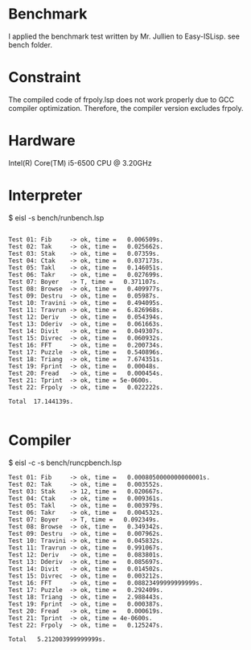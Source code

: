 # Benchmark
I applied the benchmark test written by Mr. Jullien to Easy-ISLisp. 
see bench folder.

# Constraint 
The compiled code of frpoly.lsp does not work properly due to GCC compiler optimization.
Therefore, the compiler version excludes frpoly. 

# Hardware
Intel(R) Core(TM) i5-6500 CPU @ 3.20GHz

# Interpreter
$ eisl -s bench/runbench.lsp

```

Test 01: Fib     -> ok, time =   0.006509s.
Test 02: Tak     -> ok, time =   0.025662s.
Test 03: Stak    -> ok, time =   0.07359s.
Test 04: Ctak    -> ok, time =   0.037173s.
Test 05: Takl    -> ok, time =   0.146051s.
Test 06: Takr    -> ok, time =   0.027699s.
Test 07: Boyer   -> T, time =   0.371107s.
Test 08: Browse  -> ok, time =   0.409977s.
Test 09: Destru  -> ok, time =   0.05987s.
Test 10: Travini -> ok, time =   0.494095s.
Test 11: Travrun -> ok, time =   6.826968s.
Test 12: Deriv   -> ok, time =   0.054394s.
Test 13: Dderiv  -> ok, time =   0.061663s.
Test 14: Divit   -> ok, time =   0.049307s.
Test 15: Divrec  -> ok, time =   0.060932s.
Test 16: FFT     -> ok, time =   0.200734s.
Test 17: Puzzle  -> ok, time =   0.540896s.
Test 18: Triang  -> ok, time =   7.674351s.
Test 19: Fprint  -> ok, time =   0.00048s.
Test 20: Fread   -> ok, time =   0.000454s.
Test 21: Tprint  -> ok, time = 5e-0600s.
Test 22: Frpoly  -> ok, time =   0.022222s.

Total  17.144139s.


```


# Compiler
$ eisl -c -s bench/runcpbench.lsp

```
Test 01: Fib     -> ok, time =   0.0008050000000000001s.
Test 02: Tak     -> ok, time =   0.003552s.
Test 03: Stak    -> 12, time =   0.020667s.
Test 04: Ctak    -> ok, time =   0.009361s.
Test 05: Takl    -> ok, time =   0.003979s.
Test 06: Takr    -> ok, time =   0.004532s.
Test 07: Boyer   -> T, time =   0.092349s.
Test 08: Browse  -> ok, time =   0.349342s.
Test 09: Destru  -> ok, time =   0.007962s.
Test 10: Travini -> ok, time =   0.045832s.
Test 11: Travrun -> ok, time =   0.991067s.
Test 12: Deriv   -> ok, time =   0.083801s.
Test 13: Dderiv  -> ok, time =   0.085697s.
Test 14: Divit   -> ok, time =   0.014502s.
Test 15: Divrec  -> ok, time =   0.003212s.
Test 16: FFT     -> ok, time =   0.08823499999999999s.
Test 17: Puzzle  -> ok, time =   0.292409s.
Test 18: Triang  -> ok, time =   2.988443s.
Test 19: Fprint  -> ok, time =   0.000387s.
Test 20: Fread   -> ok, time =   0.000619s.
Test 21: Tprint  -> ok, time = 4e-0600s.
Test 22: Frpoly  -> ok, time =   0.125247s.

Total   5.212003999999999s.

```
